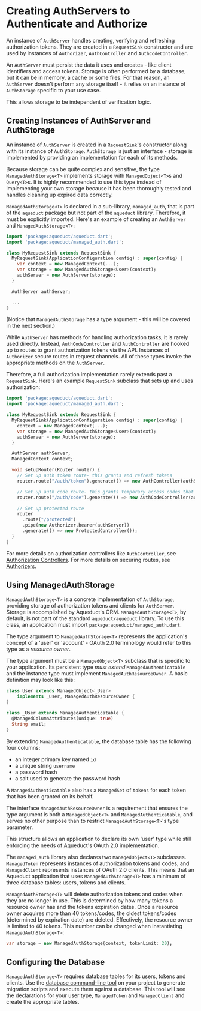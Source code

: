 # Creating AuthServers to Authenticate and Authorize

An instance of `AuthServer` handles creating, verifying and refreshing authorization tokens. They are created in a `RequestSink` constructor and are used by instances of `Authorizer`, `AuthController` and `AuthCodeController`.

An `AuthServer` must persist the data it uses and creates - like client identifiers and access tokens. Storage is often performed by a database, but it can be in memory, a cache or some files. For that reason, an `AuthServer` doesn't perform any storage itself - it relies on an instance of `AuthStorage` specific to your use case.

This allows storage to be independent of verification logic.

## Creating Instances of AuthServer and AuthStorage

An instance of `AuthServer` is created in a `RequestSink`'s constructor along with its instance of `AuthStorage`. `AuthStorage` is just an interface - storage is implemented by providing an implementation for each of its methods.

Because storage can be quite complex and sensitive, the type `ManagedAuthStorage<T>` implements storage with `ManagedObject<T>`s and `Query<T>`s. It is highly recommended to use this type instead of implementing your own storage because it has been thoroughly tested and handles cleaning up expired data correctly.

`ManagedAuthStorage<T>` is declared in a sub-library, `managed_auth`, that is part of the `aqueduct` package but not part of the `aqueduct` library. Therefore, it must be explicitly imported. Here's an example of creating an `AuthServer` and `ManagedAuthStorage<T>`:

```dart
import 'package:aqueduct/aqueduct.dart';
import 'package:aqueduct/managed_auth.dart';

class MyRequestSink extends RequestSink {
  MyRequestSink(ApplicationConfiguration config) : super(config) {
    var context = new ManagedContext(...);
    var storage = new ManagedAuthStorage<User>(context);
    authServer = new AuthServer(storage);
  }

  AuthServer authServer;

  ...
}
```

(Notice that `ManagedAuthStorage` has a type argument - this will be covered in the next section.)

While `AuthServer` has methods for handling authorization tasks, it is rarely used directly. Instead, `AuthCodeController` and `AuthController` are hooked up to routes to grant authorization tokens via the API. Instances of `Authorizer` secure routes in request channels. All of these types invoke the appropriate methods on the `AuthServer`.

Therefore, a full authorization implementation rarely extends past a `RequestSink`. Here's an example `RequestSink` subclass that sets up and uses authorization:

```dart
import 'package:aqueduct/aqueduct.dart';
import 'package:aqueduct/managed_auth.dart';

class MyRequestSink extends RequestSink {
  MyRequestSink(ApplicationConfiguration config) : super(config) {
    context = new ManagedContext(...);
    var storage = new ManagedAuthStorage<User>(context);
    authServer = new AuthServer(storage);
  }

  AuthServer authServer;
  ManagedContext context;

  void setupRouter(Router router) {
    // Set up auth token route- this grants and refresh tokens
    router.route("/auth/token").generate(() => new AuthController(authServer));

    // Set up auth code route- this grants temporary access codes that can be exchanged for token
    router.route("/auth/code").generate(() => new AuthCodeController(authServer));

    // Set up protected route
    router
      .route("/protected")
      .pipe(new Authorizer.bearer(authServer))
      .generate(() => new ProtectedController());
  }
}
```

For more details on authorization controllers like `AuthController`, see [Authorization Controllers](controllers.md). For more details on securing routes, see [Authorizers](authorizer.md).

## Using ManagedAuthStorage

`ManagedAuthStorage<T>` is a concrete implementation of `AuthStorage`, providing storage of authorization tokens and clients for `AuthServer`. Storage is accomplished by Aqueduct's ORM. `ManagedAuthStorage<T>`, by default, is not part of the standard `aqueduct/aqueduct` library. To use this class, an application must import `package:aqueduct/managed_auth.dart`.

The type argument to `ManagedAuthStorage<T>` represents the application's concept of a 'user' or 'account' - OAuth 2.0 terminology would refer to this type as a *resource owner*.

The type argument must be a `ManagedObject<T>` subclass that is specific to your application. Its persistent type *must extend* `ManagedAuthenticatable` and the instance type must implement `ManagedAuthResourceOwner`. A basic definition may look like this:

```dart
class User extends ManagedObject<_User>
    implements _User, ManagedAuthResourceOwner {
}

class _User extends ManagedAuthenticatable {
  @ManagedColumnAttributes(unique: true)
  String email;
}
```

By extending `ManagedAuthenticatable`, the database table has the following four columns:

- an integer primary key named `id`
- a unique string `username`
- a password hash
- a salt used to generate the password hash

A `ManagedAuthenticatable` also has a `ManagedSet` of `tokens` for each token that has been granted on its behalf.

The interface `ManagedAuthResourceOwner` is a requirement that ensures the type argument is both a `ManagedObject<T>` and `ManagedAuthenticatable`, and serves no other purpose than to restrict `ManagedAuthStorage<T>`'s type parameter.

This structure allows an application to declare its own 'user' type while still enforcing the needs of Aqueduct's OAuth 2.0 implementation.

The `managed_auth` library also declares two `ManagedObject<T>` subclasses. `ManagedToken` represents instances of authorization tokens and codes, and `ManagedClient` represents instances of OAuth 2.0 clients. This means that an Aqueduct application that uses `ManagedAuthStorage<T>` has a minimum of three database tables: users, tokens and clients.

`ManagedAuthStorage<T>` will delete authorization tokens and codes when they are no longer in use. This is determined by how many tokens a resource owner has and the tokens expiration dates. Once a resource owner acquires more than 40 tokens/codes, the oldest tokens/codes (determined by expiration date) are deleted. Effectively, the resource owner is limited to 40 tokens. This number can be changed when instantiating `ManagedAuthStorage<T>`:

```dart
var storage = new ManagedAuthStorage(context, tokenLimit: 20);
```

## Configuring the Database

`ManagedAuthStorage<T>` requires database tables for its users, tokens and clients. Use the [database command-line tool](../db/db_tools.md) on your project to generate migration scripts and execute them against a database. This tool will see the declarations for your user type, `ManagedToken` and `ManagedClient` and create the appropriate tables.

